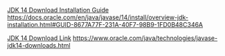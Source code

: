 [JDK 14 Download Installation Guide](https://docs.oracle.com/en/java/javase/14/install/overview-jdk-installation.html#GUID-8677A77F-231A-40F7-98B9-1FD0B48C346A)
https://docs.oracle.com/en/java/javase/14/install/overview-jdk-installation.html#GUID-8677A77F-231A-40F7-98B9-1FD0B48C346A

[JDK 14 Download Link](https://www.oracle.com/java/technologies/javase-jdk14-downloads.html)
https://www.oracle.com/java/technologies/javase-jdk14-downloads.html

